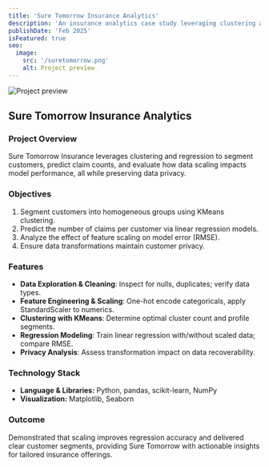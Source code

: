 ```yaml
---
title: 'Sure Tomorrow Insurance Analytics'
description: 'An insurance analytics case study leveraging clustering and regression to segment customers, predict claim counts, and assess the impact of feature scaling on model performance.'
publishDate: 'Feb 2025'
isFeatured: true
seo:
  image:
    src: '/suretomorrow.png'
    alt: Project preview
---
```


![Project preview](/suretomorrow.png)

## Sure Tomorrow Insurance Analytics

### Project Overview
Sure Tomorrow Insurance leverages clustering and regression to segment customers, predict claim counts, and evaluate how data scaling impacts model performance, all while preserving data privacy.

### Objectives
1. Segment customers into homogeneous groups using KMeans clustering.  
2. Predict the number of claims per customer via linear regression models.  
3. Analyze the effect of feature scaling on model error (RMSE).  
4. Ensure data transformations maintain customer privacy.

### Features
- **Data Exploration & Cleaning**: Inspect for nulls, duplicates; verify data types.  
- **Feature Engineering & Scaling**: One-hot encode categoricals, apply StandardScaler to numerics.  
- **Clustering with KMeans**: Determine optimal cluster count and profile segments.  
- **Regression Modeling**: Train linear regression with/without scaled data; compare RMSE.  
- **Privacy Analysis**: Assess transformation impact on data recoverability.

### Technology Stack
- **Language & Libraries:** Python, pandas, scikit-learn, NumPy  
- **Visualization:** Matplotlib, Seaborn  

### Outcome
Demonstrated that scaling improves regression accuracy and delivered clear customer segments, providing Sure Tomorrow with actionable insights for tailored insurance offerings.
